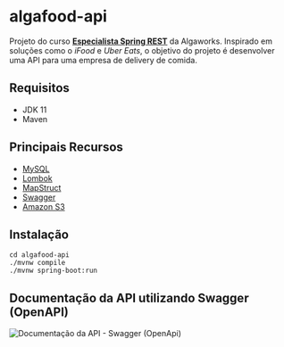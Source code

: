 # algafood-api

Projeto do curso [**Especialista Spring REST**](https://www.algaworks.com/curso/especialista-spring-rest/) da Algaworks. Inspirado em soluções como o _iFood_ e _Uber Eats_, o 
objetivo do projeto é desenvolver uma API para uma empresa de delivery de comida.

## Requisitos
* JDK 11
* Maven

## Principais Recursos
* [MySQL](https://www.mysql.com/)
* [Lombok](https://projectlombok.org/)
* [MapStruct](https://mapstruct.org/)
* [Swagger](https://swagger.io/)
* [Amazon S3](https://aws.amazon.com/s3/)

## Instalação
```
cd algafood-api
./mvnw compile
./mvnw spring-boot:run
```

## Documentação da API utilizando Swagger (OpenAPI)
![Documentação da API - Swagger (OpenApi)](https://user-images.githubusercontent.com/8204108/82765558-42664f80-9dee-11ea-9661-478e61737dac.PNG)
